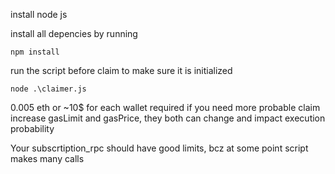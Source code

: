 install node js

install all depencies by running 

``` npm install ```

run the script before claim to make sure it is initialized

``` node .\claimer.js ```


0.005 eth or ~10$ for each wallet required
if you need more probable claim increase gasLimit and gasPrice, they both can change and impact execution probability

Your subscrtiption_rpc should have good limits, bcz at some point script makes many calls
